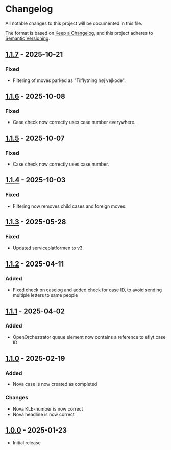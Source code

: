 # Changelog

All notable changes to this project will be documented in this file.

The format is based on [Keep a Changelog](https://keepachangelog.com/en/1.0.0/),
and this project adheres to [Semantic Versioning](https://semver.org/spec/v2.0.0.html).

## [1.1.7] - 2025-10-21

### Fixed

- Filtering of moves parked as "Tilflytning høj vejkode".

## [1.1.6] - 2025-10-08

### Fixed

- Case check now correctly uses case number everywhere.

## [1.1.5] - 2025-10-07

### Fixed

- Case check now correctly uses case number.

## [1.1.4] - 2025-10-03

### Fixed

- Filtering now removes child cases and foreign moves.

## [1.1.3] - 2025-05-28

### Fixed

- Updated serviceplatformen to v3.

## [1.1.2] - 2025-04-11

### Added

- Fixed check on caselog and added check for case ID, to avoid sending multiple letters to same people

## [1.1.1] - 2025-04-02

### Added

- OpenOrchestrator queue element now contains a reference to eflyt case ID

## [1.1.0] - 2025-02-19

### Added

- Nova case is now created as completed

### Changes

- Nova KLE-number is now correct
- Nova headline is now correct

## [1.0.0] - 2025-01-23

- Initial release

[1.1.7]: https://github.com/itk-dev-rpa/Udsendelse-af-orienteringsbrev-om-godkendelse-af-flyttesager/releases/tag/1.1.7
[1.1.6]: https://github.com/itk-dev-rpa/Udsendelse-af-orienteringsbrev-om-godkendelse-af-flyttesager/releases/tag/1.1.6
[1.1.5]: https://github.com/itk-dev-rpa/Udsendelse-af-orienteringsbrev-om-godkendelse-af-flyttesager/releases/tag/1.1.5
[1.1.4]: https://github.com/itk-dev-rpa/Udsendelse-af-orienteringsbrev-om-godkendelse-af-flyttesager/releases/tag/1.1.4
[1.1.3]: https://github.com/itk-dev-rpa/Udsendelse-af-orienteringsbrev-om-godkendelse-af-flyttesager/releases/tag/1.1.3
[1.1.2]: https://github.com/itk-dev-rpa/Udsendelse-af-orienteringsbrev-om-godkendelse-af-flyttesager/releases/tag/1.1.2
[1.1.1]: https://github.com/itk-dev-rpa/Udsendelse-af-orienteringsbrev-om-godkendelse-af-flyttesager/releases/tag/1.1.1
[1.1.0]: https://github.com/itk-dev-rpa/Udsendelse-af-orienteringsbrev-om-godkendelse-af-flyttesager/releases/tag/1.1.0
[1.0.0]: https://github.com/itk-dev-rpa/Udsendelse-af-orienteringsbrev-om-godkendelse-af-flyttesager/releases/tag/1.0.0
